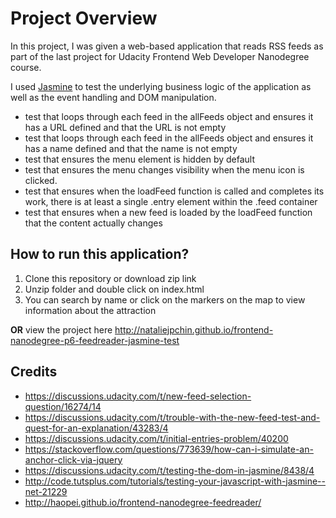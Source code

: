 # Project Overview

In this project, I was given a web-based application that reads RSS feeds as part of the last project for Udacity Frontend Web Developer Nanodegree course.

I used [Jasmine](http://jasmine.github.io/) to test the underlying business logic of the application as well as the event handling and DOM manipulation.

* test that loops through each feed in the allFeeds object and ensures it has a URL defined and that the URL is not empty
* test that loops through each feed in the allFeeds object and ensures it has a name defined and that the name is not empty
* test that ensures the menu element is hidden by default
* test that ensures the menu changes visibility when the menu icon is clicked. 
* test that ensures when the loadFeed function is called and completes its work, there is at least a single .entry element within the .feed container
* test that ensures when a new feed is loaded by the loadFeed function that the content actually changes

## How to run this application?
1. Clone this repository or download zip link
2. Unzip folder and double click on index.html
3. You can search by name or click on the markers on the map to view information about the attraction

**OR** view the project here http://nataliejpchin.github.io/frontend-nanodegree-p6-feedreader-jasmine-test


## Credits
* https://discussions.udacity.com/t/new-feed-selection-question/16274/14
* https://discussions.udacity.com/t/trouble-with-the-new-feed-test-and-quest-for-an-explanation/43283/4
* https://discussions.udacity.com/t/initial-entries-problem/40200
* https://stackoverflow.com/questions/773639/how-can-i-simulate-an-anchor-click-via-jquery
* https://discussions.udacity.com/t/testing-the-dom-in-jasmine/8438/4
* http://code.tutsplus.com/tutorials/testing-your-javascript-with-jasmine--net-21229
* http://haopei.github.io/frontend-nanodegree-feedreader/
